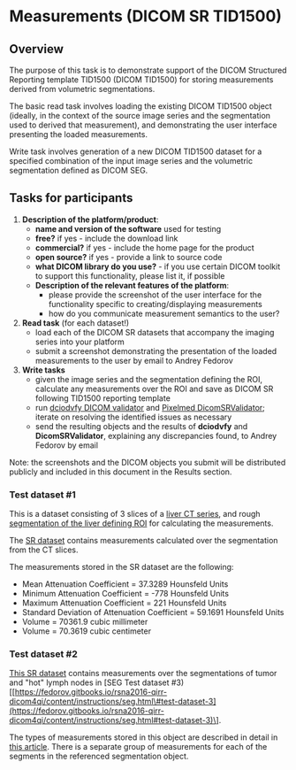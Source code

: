 # Measurements \(DICOM SR TID1500\)

## Overview

The purpose of this task is to demonstrate support of the DICOM Structured Reporting template TID1500 \(DICOM TID1500\) for storing measurements derived from volumetric segmentations.

The basic read task involves loading the existing DICOM TID1500 object \(ideally, in the context of the source image series and the segmentation used to derived that measurement\), and demonstrating the user interface presenting the loaded measurements.

Write task involves generation of a new DICOM TID1500 dataset for a specified combination of the input image series and the volumetric segmentation defined as DICOM SEG.

## Tasks for participants

1. **Description of the platform/product**:
   * **name and version of the software** used for testing
   * **free?** if yes - include the download link
   * **commercial?** if yes - include the home page for the product
   * **open source?** if yes - provide a link to source code
   * **what DICOM library do you use?** - if you use certain DICOM toolkit to support this functionality, please list it, if possible
   * **Description of the relevant features of the platform**:
     * please provide the screenshot of the user interface for the functionality specific to creating/displaying measurements 
     * how do you communicate measurement semantics to the user? 
2. **Read task** \(for each dataset!\)
   * load each of the DICOM SR datasets that accompany the imaging series into your platform
   * submit a screenshot demonstrating the presentation of the loaded measurements to the user by email to Andrey Fedorov
3. **Write tasks**
   * given the image series and the segmentation defining the ROI, calculate any measurements over the ROI and save as DICOM SR following TID1500 reporting template
   * run [dciodvfy DICOM validator](http://www.dclunie.com/dicom3tools/dciodvfy.html) and [Pixelmed DicomSRValidator](http://www.pixelmed.com/dicomtoolkit.html); iterate on resolving the identified issues as necessary
   * send the resulting objects and the results of **dciodvfy** and **DicomSRValidator**, explaining any discrepancies found, to Andrey Fedorov by email

Note: the screenshots and the DICOM objects you submit will be distributed publicly and included in this document in the Results section.

### Test dataset \#1

This is a dataset consisting of 3 slices of a [liver CT series](http://slicer.kitware.com/midas3/download/item/257238/liver-3slices-CT.zip), and rough [segmentation of the liver defining ROI](http://slicer.kitware.com/midas3/download/item/257239/liver.dcm) for calculating the measurements.

The [SR dataset](http://slicer.kitware.com/midas3/download/item/257240/sr-tid1500-ct-liver-example.dcm) contains measurements calculated over the segmentation from the CT slices.

The measurements stored in the SR dataset are the following:

* Mean Attenuation Coefficient = 37.3289 Hounsfeld Units
* Minimum Attenuation Coefficient = -778 Hounsfeld Units
* Maximum Attenuation Coefficient = 221 Hounsfeld Units
* Standard Deviation of Attenuation Coefficient = 59.1691 Hounsfeld Units
* Volume = 70361.9 cubic millimeter
* Volume = 70.3619 cubic centimeter

### Test dataset \#2

[This SR dataset](http://slicer.kitware.com/midas3/download/item/262094/Measurements_User2_SemiAuto_Trial2.dcm) contains measurements over the segmentations of tumor and "hot" lymph nodes in \[SEG Test dataset \#3\)\[[https://fedorov.gitbooks.io/rsna2016-qirr-dicom4qi/content/instructions/seg.html\#test-dataset-3](https://fedorov.gitbooks.io/rsna2016-qirr-dicom4qi/content/instructions/seg.html#test-dataset-3)\].

The types of measurements stored in this object are described in detail in [this article](https://peerj.com/articles/2057/). There is a separate group of measurements for each of the segments in the referenced segmentation object.

